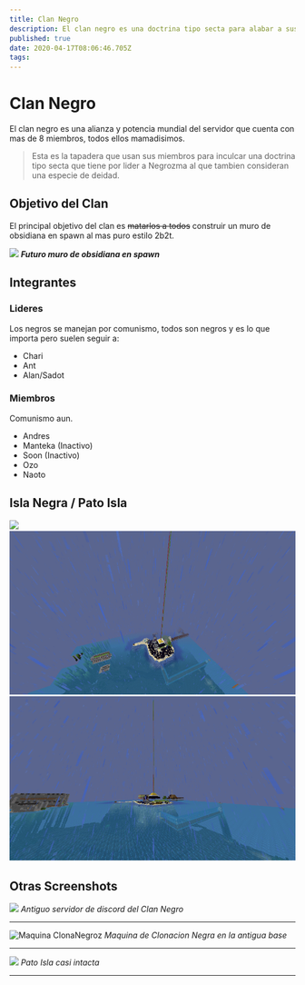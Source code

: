 ```yaml
---
title: Clan Negro
description: El clan negro es una doctrina tipo secta para alabar a sus dioses Negrozma y Abduzkan el pez
published: true
date: 2020-04-17T08:06:46.705Z
tags: 
---
```


# Clan Negro
El clan negro es una alianza y potencia mundial del servidor que cuenta con mas de 8 miembros, todos ellos mamadisimos.

> Esta es la tapadera que  usan sus miembros para inculcar una doctrina tipo secta que tiene por lider a Negrozma al que tambien consideran una especie de deidad.

## Objetivo del Clan

El principal objetivo del clan es ~~matarlos a todos~~ construir un muro de obsidiana en spawn al mas puro estilo 2b2t.

![](https://static.miraheze.org/2builders2toolswiki/thumb/2/25/THEWALL1.png/300px-THEWALL1.png)
***Futuro muro de obsidiana en spawn***

## Integrantes
### Lideres
Los negros se manejan por comunismo, todos son negros y es lo que importa
pero suelen seguir a: 
- Chari
- Ant
- Alan/Sadot
### Miembros
Comunismo aun.
- Andres
- Manteka (Inactivo)
- Soon (Inactivo)
- Ozo
- Naoto

## Isla Negra / Pato Isla

![](https://cdn.discordapp.com/attachments/545128014942437376/697139825974837328/2020-04-06_21.44.22.png)
![2020-04-09_23.56.26.png](/img/2020-04-09_23.56.26.png)
![2020-04-09_23.56.06.png](/img/2020-04-09_23.56.06.png)

## Otras Screenshots
![](https://cdn.discordapp.com/attachments/589915287936303105/589917237888942221/unknown.png)
*Antiguo servidor de discord del Clan Negro*

---
![Maquina ClonaNegroz](https://media.discordapp.net/attachments/589915287936303105/590360561179426859/2019-06-17_21.01.12.png)
*Maquina de Clonacion Negra en la antigua base*

---
![](https://media.discordapp.net/attachments/589915287936303105/591023366786252823/unknown.png)
*Pato Isla casi intacta*

---
